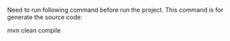 Need to run following command before run the project. This command is for generate the source code:

mvn clean compile